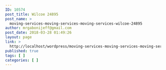 ```yaml
---
ID: 10574
post_title: Wilcoe 24895
post_name: >
  moving-services-moving-services-moving-services-wilcoe-24895
author: mrgabonijeff@gmail.com
post_date: 2018-03-28 01:49:26
layout: page
link: >
  http://localhost/wordpress/moving-services-moving-services-moving-services-wilcoe-24895/
published: true
tags: [ ]
categories: [ ]
---
```

